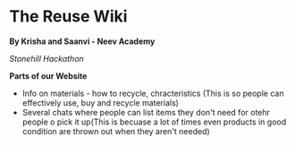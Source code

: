 # The Reuse Wiki
**By Krisha and Saanvi - Neev Academy**

*Stonehill Hackathon*



**Parts of our Website**
- Info on materials - how to recycle, chracteristics (This is so people can effectively use, buy and recycle materials)
- Several chats where people can list items they don't need for otehr people o pick it up(This is becuase a lot of times even products in good condition are thrown out when they aren't needed)
